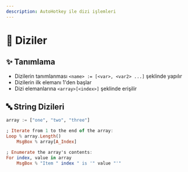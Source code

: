 ```yaml
---
description: AutoHotkey ile dizi işlemleri
---
```


# 🚄 Diziler

## ✨ Tanımlama

* Dizilerin tanımlanması `<name> := [<var>, <var2> ...]` şeklinde yapılır
* Dizilerin ilk elemanı 1'den başlar
* Dizi elemanlarına `<array>[<index>]` şeklinde erişilir

## 🔤 String Dizileri

```haskell
array := ["one", "two", "three"]

; Iterate from 1 to the end of the array:
Loop % array.Length()
    MsgBox % array[A_Index]

; Enumerate the array's contents:
For index, value in array
    MsgBox % "Item " index " is '" value "'"
```



